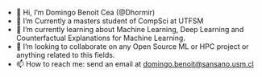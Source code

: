 - 👋 Hi, I’m Domingo Benoit Cea (@Dhormir)
- 👀 I’m Currently a masters student of CompSci at UTFSM
- 🌱 I’m currently learning about Machine Learning, Deep Learning and Counterfactual Explanations for Machine Learning.
- 💞️ I’m looking to collaborate on any Open Source ML or HPC project or anything related to this fields.
- 📫 How to reach me: send an email at domingo.benoit@sansano.usm.cl
<!---
Dhormir/Dhormir is a ✨ special ✨ repository because its `README.md` (this file) appears on your GitHub profile.
You can click the Preview link to take a look at your changes.
--->
